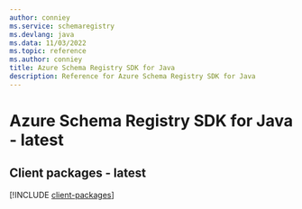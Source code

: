 ```yaml
---
author: conniey
ms.service: schemaregistry
ms.devlang: java
ms.data: 11/03/2022
ms.topic: reference
ms.author: conniey
title: Azure Schema Registry SDK for Java
description: Reference for Azure Schema Registry SDK for Java
---
```

# Azure Schema Registry SDK for Java - latest

## Client packages - latest
[!INCLUDE [client-packages](schema-registry-client-index.md)]